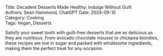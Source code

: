 Title: Decadent Desserts Made Healthy: Indulge Without Guilt  
Authors: Sean Hammond, ChatGPT
Date: 2024-09-10  
Category: Cooking  
Tags: Vegan, Desserts

Satisfy your sweet tooth with guilt-free desserts that are as delicious as they are nutritious. From avocado chocolate mousse to chickpea blondies, these recipes are low in sugar and packed with wholesome ingredients, making them the perfect treat for any occasion.

